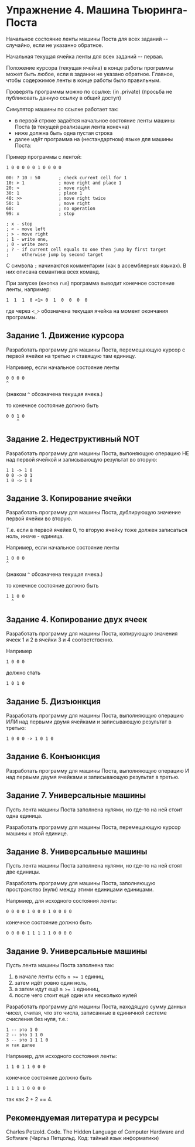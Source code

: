 # Упражнение 4. Машина Тьюринга-Поста

Начальное состояние ленты машины Поста для всех заданий -- случайно, если не указанно обратное.

Начальная текущая ячейка ленты для всех заданий -- первая.

Положение курсора (текущая ячейка) в конце работы программы может быть любое, если в задании не указано обратное. Главное, чтобы содержимое ленты в конце работы было правильным.

Проверять программы можно по ссылке: (in .private)
(просьба не публиковать данную ссылку в общий доступ)

Симулятор машины по ссылке работает так:

* в первой строке задаётся начальное состояние ленты машины Поста (в текущей реализации лента конечна)
* ниже должна быть одна пустая строка
* далее идёт программа на (нестандартном) языке для машины Поста:

Пример программы с лентой:

    1 0 0 0 0 0 1 0 0 0 0

    00: ? 10 : 50       ; check current cell for 1
    10: > 1             ; move right and place 1
    20: >               ; move right
    30: 1               ; place 1
    40: >>              ; move right twice
    50: 1               ; move right
    60:                 ; no operation
    99: x               ; stop

    ; x - stop
    ; < - move left
    ; > - move right
    ; 1 - write one,
    ; 0 - write zero
    ; ? - if current cell equals to one then jump by first target
    ;     otherwise jump by second target

С символа `;` начинаются комментарии (как в ассемблерных языках). В них описана семантика всех команд.

При запуске (кнопка `run`) программа выводит конечное состояние ленты, например:

    1  1  1  0 <1> 0  1  0  0  0  0

где через `<_>` обозначена текущая ячейка на момент окончания программы.

## Задание 1. Движение курсора

Разработать программу для машины Поста, перемещающую курсор с первой ячейки на третью и ставящую там единицу.

Например, если начальное состояние ленты

    0 0 0 0
    ^

(знаком `^` обозначена текущая ячека.)

то конечное состояние должно быть

    0 0 1 0
        ^

## Задание 2. Недеструктивный NOT

Разработать программу для машины Поста, выпоняющую операцию НЕ над первой ячейкой и записывающую результат во вторую:

    1 1 -> 1 0
    0 0 -> 0 1
    1 0 -> 1 0

## Задание 3. Копирование ячейки

Разработать программу для машины Поста, дублирующую значение первой ячейки во вторую.

Т.е. если в первой ячейке 0, то вторую ячейку тоже должен записаться ноль, иначе - единица.

Например, если начальное состояние ленты

    1 0 0 0
    ^

(знаком `^` обозначена текущая ячека.)

то конечное состояние должно быть

    1 1 0 0
      ^

## Задание 4. Копирование двух ячеек

Разработать программу для машины Поста, копирующую значения ячеек 1 и 2 в ячейки 3 и 4 соответственно.

Например

    1 0 0 0

должно стать

    1 0 1 0

## Задание 5. Дизъюнкция

Разработать программу для машины Поста, выполняющую операцию ИЛИ над первыми двумя ячейками и записывающую результат в третью:

    1 0 0 0 -> 1 0 1 0

## Задание 6. Конъюнкция

Разработать программу для машины Поста, выполняющую операцию И над первыми двумя ячейками и записывающую результат в третью.

## Задание 7. Универсальные машины

Пусть лента машины Поста заполнена нулями, но где-то на ней стоит одна единица.

Разработать программу для машины Поста, перемещающую курсор машины к этой единице.

## Задание 8. Универсальные машины

Пусть лента машины Поста заполнена нулями, но где-то на ней стоят две единицы.

Разработать программу для машины Поста, заполняющую пространство (нули) между этими единицами единицами.

Напрмиер, для исходного состояния ленты:

    0 0 0 0 1 0 0 0 1 0 0 0 0

конечное состояние должно быть

    0 0 0 0 1 1 1 1 1 0 0 0 0

## Задание 9. Универсальные машины

Пусть лента машины Поста заполнена так:

1. в начале ленты есть `n >= 1` единиц,
2. затем идёт ровно один ноль,
3. а затем идут ещё `m >= 1` едниниц,
4. после чего стоит ещё один или несколько нулей

Разработать программу для машины Поста, находящую сумму данных чисел, считая, что это числа, записанные в единичной системе счисления без нуля, т.е.:

    1 -- это 1 0
    2 -- это 1 1 0
    3 -- это 1 1 1 0
    и так далее

Напрмиер, для исходного состояния ленты:

    1 1 0 1 1 0 0 0

конечное состояние должно быть

    1 1 1 1 0 0 0 0

так как 2 + 2 == 4.

## Рекомендуемая литература и ресурсы

Charles Petzold. Code. The Hidden Language of Computer Hardware and Software
(Чарльз Петцольд. Код: тайный язык информатики)
